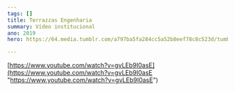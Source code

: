 ```yaml
---
tags: []
title: Terrazzas Engenharia
summary: Vídeo institucional
ano: 2019
hero: https://64.media.tumblr.com/a797ba5fa284cc5a52b8eef78c8c523d/tumblr_n0sns6x6X31tsd7eso2_500.jpg

---
```


[https://www.youtube.com/watch?v=gvLEb9I0asE](https://www.youtube.com/watch?v=gvLEb9I0asE "https://www.youtube.com/watch?v=gvLEb9I0asE")